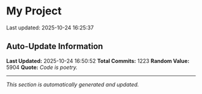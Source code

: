 # My Project


Last updated: 2025-10-24 16:25:37














































































































































































































































































































































































































































































































































































































































































































































































































































































































































































































































































































































































































































































































































































































































































































































































































































































## Auto-Update Information

**Last Updated:** 2025-10-24 16:50:52
**Total Commits:** 1223
**Random Value:** 5904
**Quote:** _Code is poetry._

---
_This section is automatically generated and updated._